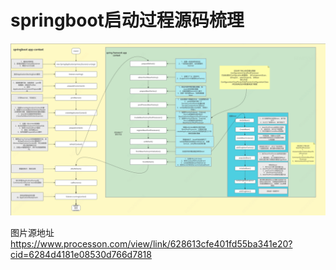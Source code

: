 # springboot启动过程源码梳理

![springboot_start.png](static%2Fspringboot_start.png)

图片源地址
https://www.processon.com/view/link/628613cfe401fd55ba341e20?cid=6284d4181e08530d766d7818